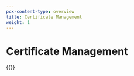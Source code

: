 ```yaml
---
pcx-content-type: overview
title: Certificate Management
weight: 1
---
```

 
# Certificate Management
 
{{<directory-listing>}}

